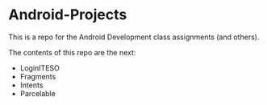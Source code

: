 # Android-Projects
This is a repo for the Android Development class assignments (and others).

The contents of this repo are the next:
* LoginITESO
* Fragments
* Intents
* Parcelable
